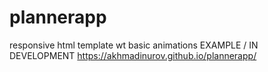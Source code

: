 # plannerapp
responsive html template wt basic animations EXAMPLE / IN DEVELOPMENT
https://akhmadinurov.github.io/plannerapp/
